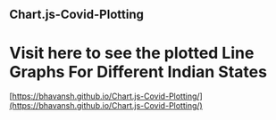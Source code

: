 ## Chart.js-Covid-Plotting


# Visit here to see the plotted Line Graphs For Different Indian States
 [https://bhavansh.github.io/Chart.js-Covid-Plotting/](https://bhavansh.github.io/Chart.js-Covid-Plotting/)
